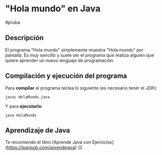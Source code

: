 # "Hola mundo" en Java
#pruba
## Descripción
El programa "Hola mundo" simplemente muestra "Hola mundo" por pantalla. Es muy sencillo y suele
ser el programa que realiza alguien que quiere aprender un nuevo lenguaje de programación.

## Compilación y ejecución del programa

Para **compilar** el programa teclea lo siguiente (es necesario tener el *JDK*):
```console
javac HolaMundo.java
```

Y para **ejecutarlo**:
```console
java HolaMundo
```

## Aprendizaje de Java
Te recomiendo el libro [Aprende Java con Ejercicios] (https://leanpub.com/aprendejava) :wink:
